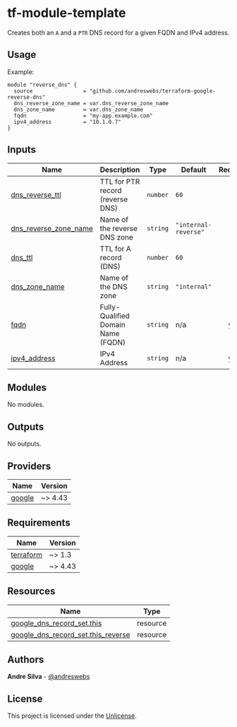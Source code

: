 # tf-module-template

Creates both an `A` and a `PTR` DNS record for a given FQDN and IPv4 address.

[//]: # (BEGIN_TF_DOCS)


## Usage

Example:

```hcl
module "reverse_dns" {
  source                = "github.com/andreswebs/terraform-google-reverse-dns"
  dns_reverse_zone_name = var.dns_reverse_zone_name
  dns_zone_name         = var.dns_zone_name
  fqdn                  = "my-app.example.com"
  ipv4_address          = "10.1.0.7"
}
```



## Inputs

| Name | Description | Type | Default | Required |
|------|-------------|------|---------|:--------:|
| <a name="input_dns_reverse_ttl"></a> [dns\_reverse\_ttl](#input\_dns\_reverse\_ttl) | TTL for PTR record (reverse DNS) | `number` | `60` | no |
| <a name="input_dns_reverse_zone_name"></a> [dns\_reverse\_zone\_name](#input\_dns\_reverse\_zone\_name) | Name of the reverse DNS zone | `string` | `"internal-reverse"` | no |
| <a name="input_dns_ttl"></a> [dns\_ttl](#input\_dns\_ttl) | TTL for A record (DNS) | `number` | `60` | no |
| <a name="input_dns_zone_name"></a> [dns\_zone\_name](#input\_dns\_zone\_name) | Name of the DNS zone | `string` | `"internal"` | no |
| <a name="input_fqdn"></a> [fqdn](#input\_fqdn) | Fully-Qualified Domain Name (FQDN) | `string` | n/a | yes |
| <a name="input_ipv4_address"></a> [ipv4\_address](#input\_ipv4\_address) | IPv4 Address | `string` | n/a | yes |

## Modules

No modules.

## Outputs

No outputs.

## Providers

| Name | Version |
|------|---------|
| <a name="provider_google"></a> [google](#provider\_google) | ~> 4.43 |

## Requirements

| Name | Version |
|------|---------|
| <a name="requirement_terraform"></a> [terraform](#requirement\_terraform) | ~> 1.3 |
| <a name="requirement_google"></a> [google](#requirement\_google) | ~> 4.43 |

## Resources

| Name | Type |
|------|------|
| [google_dns_record_set.this](https://registry.terraform.io/providers/hashicorp/google/latest/docs/resources/dns_record_set) | resource |
| [google_dns_record_set.this_reverse](https://registry.terraform.io/providers/hashicorp/google/latest/docs/resources/dns_record_set) | resource |

[//]: # (END_TF_DOCS)

## Authors

**Andre Silva** - [@andreswebs](https://github.com/andreswebs)

## License

This project is licensed under the [Unlicense](UNLICENSE.md).
